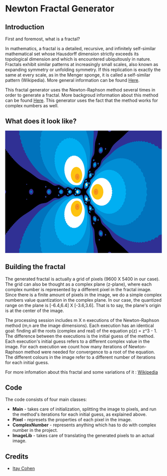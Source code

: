 # Newton Fractal Generator

## Introduction
First and foremost, what is a fractal?

In mathematics, a fractal is a detailed, recursive, and infinitely self-similar mathematical set whose Hausdorff dimension strictly exceeds its topological dimension and which is encountered ubiquitously in nature. Fractals exhibit similar patterns at increasingly small scales, also known as expanding symmetry or unfolding symmetry. If this replication is exactly the same at every scale, as in the Menger sponge, it is called a self-similar pattern (Wikipedia).
More general information can be found [Here](https://en.wikipedia.org/wiki/Fractal).

This fractal generator uses the Newton-Raphson method several times in order to generate a fractal. More backgroud information about this method can be found [Here](https://en.wikipedia.org/wiki/Newton%27s_method). This generator uses the fact that the method works for complex numbers as well.

## What does it look like? 
<p align="center">
  <img src="./sample.png" alt="fractal example"
       width="700" height="394">
</p>

## Building the fractal
The generated fractal is actually a grid of pixels (9600 X 5400 in our case). The grid can also be thought as a complex plane (z-plane), where each complex number is represented by a different pixel in the fractal image. Since there is a finite amount of pixels in the image, we do a simple complex numbers value quantization in the complex plane. In our case, the quantized range on the plane is [-6.4,6.4] X [-3.6,3.6]. That is to say, the plane's origin is at the center of the image.

The processing session includes m X n executions of the Newton-Raphson method (m,n are the image dimensions). Each execution has an identical goal: finding all the roots (complex and real) of the equation p(z) = z^3 - 1. The difference between the executions is the initial guess of the method. Each execution's initial guess refers to a different complex value in the image. For each execution we count how many iterations of Newton-Raphson method were needed for convergence to a root of the equation. The different colours in the image refer to a different number of iterations for each initial guess.

For more infomation about this fractal and some variations of it : [Wikipedia](https://en.wikipedia.org/wiki/Newton_fractal)

## Code
The code consists of four main classes: 
* **Main** - takes care of initialization, splitting the image to pixels, and run the method's iterations for each initial guess, as explained above.
* **Pixel** - represets the properties of each pixel in the image.
* **ComplexNumber** - represents anything which has to do with complex number in the project.
* **ImageLib** - takes care of translating the generated pixels to an actual image.

## Credits
* [Itay Cohen](https://github.com/itay99988)
